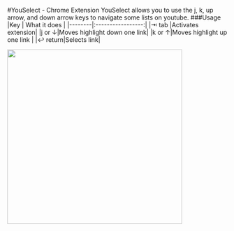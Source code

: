 #YouSelect - Chrome Extension
YouSelect allows you to use the j, k, up arrow, and down arrow keys to navigate some lists on youtube. 
###Usage
|Key     | What it does      |
|--------|:-----------------:|
|⇥  tab  |Activates extension|
|j or   ↓|Moves highlight down one link|
|k or   ↑|Moves highlight up one link  |
|↩ return|Selects link|

<img src="https://raw.github.com/caseymeiz/youselect/development/doc/demo.gif" width="400" />
